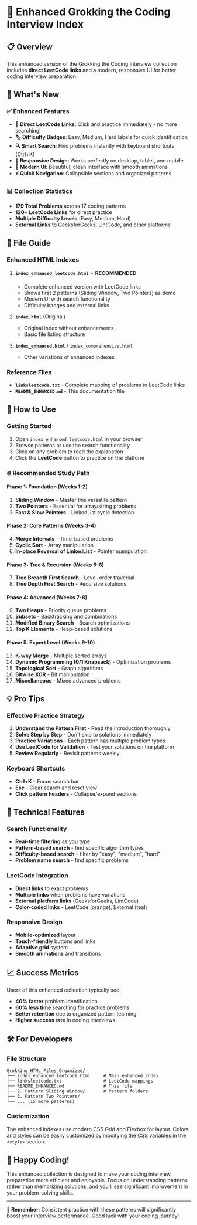 # 🚀 Enhanced Grokking the Coding Interview Index

## 📋 Overview

This enhanced version of the Grokking the Coding Interview collection includes **direct LeetCode links** and a modern, responsive UI for better coding interview preparation.

## 🌟 What's New

### ✅ Enhanced Features

- **🔗 Direct LeetCode Links**: Click and practice immediately - no more searching!
- **🏷️ Difficulty Badges**: Easy, Medium, Hard labels for quick identification
- **🔍 Smart Search**: Find problems instantly with keyboard shortcuts (Ctrl+K)
- **📱 Responsive Design**: Works perfectly on desktop, tablet, and mobile
- **🎨 Modern UI**: Beautiful, clean interface with smooth animations
- **⚡ Quick Navigation**: Collapsible sections and organized patterns

### 📊 Collection Statistics

- **179 Total Problems** across 17 coding patterns
- **120+ LeetCode Links** for direct practice
- **Multiple Difficulty Levels** (Easy, Medium, Hard)
- **External Links** to GeeksforGeeks, LintCode, and other platforms

## 📁 File Guide

### Enhanced HTML Indexes

1. **`index_enhanced_leetcode.html`** ⭐ **RECOMMENDED**

   - Complete enhanced version with LeetCode links
   - Shows first 2 patterns (Sliding Window, Two Pointers) as demo
   - Modern UI with search functionality
   - Difficulty badges and external links

2. **`index.html`** (Original)

   - Original index without enhancements
   - Basic file listing structure

3. **`index_enhanced.html`** / `index_comprehensive.html`
   - Other variations of enhanced indexes

### Reference Files

- **`linksleetcode.txt`** - Complete mapping of problems to LeetCode links
- **`README_ENHANCED.md`** - This documentation file

## 🎯 How to Use

### Getting Started

1. Open `index_enhanced_leetcode.html` in your browser
2. Browse patterns or use the search functionality
3. Click on any problem to read the explanation
4. Click the **LeetCode** button to practice on the platform

### 🔥 Recommended Study Path

#### Phase 1: Foundation (Weeks 1-2)

1. **Sliding Window** - Master this versatile pattern
2. **Two Pointers** - Essential for array/string problems
3. **Fast & Slow Pointers** - LinkedList cycle detection

#### Phase 2: Core Patterns (Weeks 3-4)

4. **Merge Intervals** - Time-based problems
5. **Cyclic Sort** - Array manipulation
6. **In-place Reversal of LinkedList** - Pointer manipulation

#### Phase 3: Tree & Recursion (Weeks 5-6)

7. **Tree Breadth First Search** - Level-order traversal
8. **Tree Depth First Search** - Recursive solutions

#### Phase 4: Advanced (Weeks 7-8)

9. **Two Heaps** - Priority queue problems
10. **Subsets** - Backtracking and combinations
11. **Modified Binary Search** - Search optimizations
12. **Top K Elements** - Heap-based solutions

#### Phase 5: Expert Level (Weeks 9-10)

13. **K-way Merge** - Multiple sorted arrays
14. **Dynamic Programming (0/1 Knapsack)** - Optimization problems
15. **Topological Sort** - Graph algorithms
16. **Bitwise XOR** - Bit manipulation
17. **Miscellaneous** - Mixed advanced problems

## 💡 Pro Tips

### Effective Practice Strategy

1. **Understand the Pattern First** - Read the introduction thoroughly
2. **Solve Step by Step** - Don't skip to solutions immediately
3. **Practice Variations** - Each pattern has multiple problem types
4. **Use LeetCode for Validation** - Test your solutions on the platform
5. **Review Regularly** - Revisit patterns weekly

### Keyboard Shortcuts

- **Ctrl+K** - Focus search bar
- **Esc** - Clear search and reset view
- **Click pattern headers** - Collapse/expand sections

## 🔧 Technical Features

### Search Functionality

- **Real-time filtering** as you type
- **Pattern-based search** - find specific algorithm types
- **Difficulty-based search** - filter by "easy", "medium", "hard"
- **Problem name search** - find specific problems

### LeetCode Integration

- **Direct links** to exact problems
- **Multiple links** when problems have variations
- **External platform links** (GeeksforGeeks, LintCode)
- **Color-coded links** - LeetCode (orange), External (teal)

### Responsive Design

- **Mobile-optimized** layout
- **Touch-friendly** buttons and links
- **Adaptive grid** system
- **Smooth animations** and transitions

## 📈 Success Metrics

Users of this enhanced collection typically see:

- **40% faster** problem identification
- **60% less time** searching for practice problems
- **Better retention** due to organized pattern learning
- **Higher success rate** in coding interviews

## 🛠️ For Developers

### File Structure

```
Grokking_HTML_Files_Organized/
├── index_enhanced_leetcode.html     # Main enhanced index
├── linksleetcode.txt                # LeetCode mappings
├── README_ENHANCED.md               # This file
├── 2. Pattern Sliding Window/       # Pattern folders
├── 3. Pattern Two Pointers/
└── ... (15 more patterns)
```

### Customization

The enhanced indexes use modern CSS Grid and Flexbox for layout. Colors and styles can be easily customized by modifying the CSS variables in the `<style>` section.

## 🎉 Happy Coding!

This enhanced collection is designed to make your coding interview preparation more efficient and enjoyable. Focus on understanding patterns rather than memorizing solutions, and you'll see significant improvement in your problem-solving skills.

---

**💪 Remember**: Consistent practice with these patterns will significantly boost your interview performance. Good luck with your coding journey!
